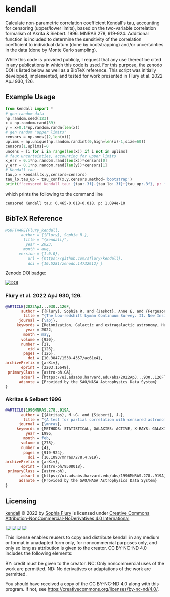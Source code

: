 # kendall
Calculate non-parametric correlation coefficient Kendall's tau, accounting for censoring (upper/lower limits),
based on the two-variable correlation formalism of Akrita & Siebert. 1996. MNRAS 278, 919-924.
Additional function is included to determine the sensitivity of the correlation coefficient 
to individual datum (done by bootstrapping) and/or uncertainties in the data (done by Monte Carlo sampling).

While this code is provided publicly, I request that any use thereof be cited in any publications in which this 
code is used. For this purpose, the zenodo DOI is listed below as well as a BibTeX reference.
This script was initially developed, implemented, and tested for work presented in Flury et al. 2022 ApJ 930, 126.

## Example Usage
``` python
from kendall import *
# gen random data
np.random.seed(123)
x = np.random.rand(89)
y = x+0.1*np.random.randn(len(x))
# gen random "upper limits"
censors = np.ones((2,len(x)))
uplims = np.unique(np.random.randint(0,high=len(x)-1,size=60))
censors[1,uplims]=0
uncens = [i for i in range(len(x)) if i not in uplims]
# faux uncertainties, accounting for upper limits
x_err = 0.1*np.random.rand(len(x))*censors[0]
y_err = 0.1*np.random.rand(len(y))*censors[1]
# Kendall tau
tau,p = kendall(x,y,censors=censors)
tau_lo,tau_up = tau_conf(x,y,censors,method='bootstrap')
print(f'censored Kendall tau: {tau:.3f}-{tau_lo:.3f}+{tau_up:.3f}, p: {p:.3e}')
```
which prints the following to the command line
```
censored Kendall tau: 0.465-0.018+0.018, p: 1.094e-10
```

## BibTeX Reference

``` bibtex
@SOFTWARE{Flury_kendall,
       author = {{Flury}, Sophia R.},
        title = "{kendall}",
         year = 2023,
        month = aug,
      version = {1.0.0},
          url = {https://github.com/sflury/kendall},
          doi = {10.5281/zenodo.14732912} }
```

Zenodo DOI badge:

[![DOI](https://zenodo.org/badge/DOI/10.5281/zenodo.14732913.svg)](https://doi.org/10.5281/zenodo.14732913)

### Flury et al. 2022 ApJ 930, 126.
``` bibtex
@ARTICLE{2022ApJ...930..126F,
       author = {{Flury}, Sophia R. and {Jaskot}, Anne E. and {Ferguson}, Harry C. and {Worseck}, G{\'a}bor and {Makan}, Kirill and {Chisholm}, John and {Saldana-Lopez}, Alberto and {Schaerer}, Daniel and {McCandliss}, Stephan R. and {Xu}, Xinfeng and {Wang}, Bingjie and {Oey}, M.~S. and {Ford}, N.~M. and {Heckman}, Timothy and {Ji}, Zhiyuan and {Giavalisco}, Mauro and {Amor{\'\i}n}, Ricardo and {Atek}, Hakim and {Blaizot}, Jeremy and {Borthakur}, Sanchayeeta and {Carr}, Cody and {Castellano}, Marco and {De Barros}, Stephane and {Dickinson}, Mark and {Finkelstein}, Steven L. and {Fleming}, Brian and {Fontanot}, Fabio and {Garel}, Thibault and {Grazian}, Andrea and {Hayes}, Matthew and {Henry}, Alaina and {Mauerhofer}, Valentin and {Micheva}, Genoveva and {Ostlin}, Goran and {Papovich}, Casey and {Pentericci}, Laura and {Ravindranath}, Swara and {Rosdahl}, Joakim and {Rutkowski}, Michael and {Santini}, Paola and {Scarlata}, Claudia and {Teplitz}, Harry and {Thuan}, Trinh and {Trebitsch}, Maxime and {Vanzella}, Eros and {Verhamme}, Anne},
        title = "{The Low-redshift Lyman Continuum Survey. II. New Insights into LyC Diagnostics}",
      journal = {\apj},
     keywords = {Reionization, Galactic and extragalactic astronomy, Hubble Space Telescope, Ultraviolet astronomy, Emission line galaxies, 1383, 563, 761, 1736, 459, Astrophysics - Astrophysics of Galaxies, Astrophysics - Cosmology and Nongalactic Astrophysics},
         year = 2022,
        month = may,
       volume = {930},
       number = {2},
          eid = {126},
        pages = {126},
          doi = {10.3847/1538-4357/ac61e4},
archivePrefix = {arXiv},
       eprint = {2203.15649},
 primaryClass = {astro-ph.GA},
       adsurl = {https://ui.adsabs.harvard.edu/abs/2022ApJ...930..126F},
      adsnote = {Provided by the SAO/NASA Astrophysics Data System}
}
```

### Akritas & Seibert 1996
``` bibtex
@ARTICLE{1996MNRAS.278..919A,
       author = {{Akritas}, M.~G. and {Siebert}, J.},
        title = "{A test for partial correlation with censored astronomical data}",
      journal = {\mnras},
     keywords = {METHODS: STATISTICAL, GALAXIES: ACTIVE, X-RAYS: GALAXIES, Astrophysics},
         year = 1996,
        month = feb,
       volume = {278},
       number = {4},
        pages = {919-924},
          doi = {10.1093/mnras/278.4.919},
archivePrefix = {arXiv},
       eprint = {astro-ph/9508018},
 primaryClass = {astro-ph},
       adsurl = {https://ui.adsabs.harvard.edu/abs/1996MNRAS.278..919A},
      adsnote = {Provided by the SAO/NASA Astrophysics Data System}
}
```

## Licensing
<a href="https://github.com/sflury/kendall">kendall</a> © 2022 by <a href="https://sflury.github.io">Sophia Flury</a> is licensed under <a href="https://creativecommons.org/licenses/by-nc-nd/4.0/">Creative Commons Attribution-NonCommercial-NoDerivatives 4.0 International</a>

<img src="https://mirrors.creativecommons.org/presskit/icons/cc.svg" style="max-width: 1em;max-height:1em;margin-left: .2em;"><img src="https://mirrors.creativecommons.org/presskit/icons/by.svg" style="max-width: 1em;max-height:1em;margin-left: .2em;"><img src="https://mirrors.creativecommons.org/presskit/icons/nc.svg" style="max-width: 1em;max-height:1em;margin-left: .2em;"><img src="https://mirrors.creativecommons.org/presskit/icons/nd.svg" style="max-width: 1em;max-height:1em;margin-left: .2em;">

This license enables reusers to copy and distribute kendall in any medium or format in unadapted form only, for noncommercial purposes only, and only so long as attribution is given to the creator. CC BY-NC-ND 4.0 includes the following elements:

BY: credit must be given to the creator.
NC: Only noncommercial uses of the work are permitted.
ND: No derivatives or adaptations of the work are permitted.

You should have received a copy of the CC BY-NC-ND 4.0 along with this program. If not, see <https://creativecommons.org/licenses/by-nc-nd/4.0/>.
